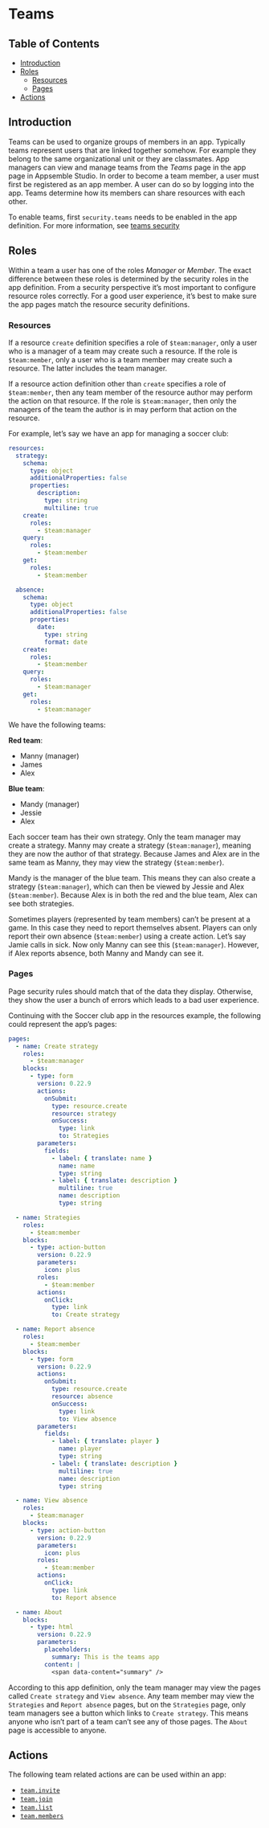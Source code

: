 # Teams

## Table of Contents

- [Introduction](#introduction)
- [Roles](#roles)
  - [Resources](#resources)
  - [Pages](#pages)
- [Actions](#actions)

## Introduction

Teams can be used to organize groups of members in an app. Typically teams represent users that are
linked together somehow. For example they belong to the same organizational unit or they are
classmates. App managers can view and manage teams from the _Teams_ page in the app page in
Appsemble Studio. In order to become a team member, a user must first be registered as an app
member. A user can do so by logging into the app. Teams determine how its members can share
resources with each other.

To enable teams, first `security.teams` needs to be enabled in the app definition. For more
information, see [teams security](security.md#teams)

## Roles

Within a team a user has one of the roles _Manager_ or _Member_. The exact difference between these
roles is determined by the security roles in the app definition. From a security perspective it’s
most important to configure resource roles correctly. For a good user experience, it’s best to make
sure the app pages match the resource security definitions.

### Resources

If a resource `create` definition specifies a role of `$team:manager`, only a user who is a manager
of a team may create such a resource. If the role is `$team:member`, only a user who is a team
member may create such a resource. The latter includes the team manager.

If a resource action definition other than `create` specifies a role of `$team:member`, then any
team member of the resource author may perform the action on that resource. If the role is
`$team:manager`, then only the managers of the team the author is in may perform that action on the
resource.

For example, let’s say we have an app for managing a soccer club:

```yaml validate resources-snippet
resources:
  strategy:
    schema:
      type: object
      additionalProperties: false
      properties:
        description:
          type: string
          multiline: true
    create:
      roles:
        - $team:manager
    query:
      roles:
        - $team:member
    get:
      roles:
        - $team:member

  absence:
    schema:
      type: object
      additionalProperties: false
      properties:
        date:
          type: string
          format: date
    create:
      roles:
        - $team:member
    query:
      roles:
        - $team:manager
    get:
      roles:
        - $team:manager
```

We have the following teams:

**Red team**:

- Manny (manager)
- James
- Alex

**Blue team**:

- Mandy (manager)
- Jessie
- Alex

Each soccer team has their own strategy. Only the team manager may create a strategy. Manny may
create a strategy (`$team:manager`), meaning they are now the author of that strategy. Because James
and Alex are in the same team as Manny, they may view the strategy (`$team:member`).

Mandy is the manager of the blue team. This means they can also create a strategy (`$team:manager`),
which can then be viewed by Jessie and Alex (`$team:member`). Because Alex is in both the red and
the blue team, Alex can see both strategies.

Sometimes players (represented by team members) can’t be present at a game. In this case they need
to report themselves absent. Players can only report their own absence (`$team:member`) using a
create action. Let’s say Jamie calls in sick. Now only Manny can see this (`$team:manager`).
However, if Alex reports absence, both Manny and Mandy can see it.

### Pages

Page security rules should match that of the data they display. Otherwise, they show the user a
bunch of errors which leads to a bad user experience.

Continuing with the Soccer club app in the resources example, the following could represent the
app’s pages:

```yaml validate pages-snippet
pages:
  - name: Create strategy
    roles:
      - $team:manager
    blocks:
      - type: form
        version: 0.22.9
        actions:
          onSubmit:
            type: resource.create
            resource: strategy
            onSuccess:
              type: link
              to: Strategies
        parameters:
          fields:
            - label: { translate: name }
              name: name
              type: string
            - label: { translate: description }
              multiline: true
              name: description
              type: string

  - name: Strategies
    roles:
      - $team:member
    blocks:
      - type: action-button
        version: 0.22.9
        parameters:
          icon: plus
        roles:
          - $team:member
        actions:
          onClick:
            type: link
            to: Create strategy

  - name: Report absence
    roles:
      - $team:member
    blocks:
      - type: form
        version: 0.22.9
        actions:
          onSubmit:
            type: resource.create
            resource: absence
            onSuccess:
              type: link
              to: View absence
        parameters:
          fields:
            - label: { translate: player }
              name: player
              type: string
            - label: { translate: description }
              multiline: true
              name: description
              type: string

  - name: View absence
    roles:
      - $team:manager
    blocks:
      - type: action-button
        version: 0.22.9
        parameters:
          icon: plus
        roles:
          - $team:member
        actions:
          onClick:
            type: link
            to: Report absence

  - name: About
    blocks:
      - type: html
        version: 0.22.9
        parameters:
          placeholders:
            summary: This is the teams app
          content: |
            <span data-content="summary" />
```

According to this app definition, only the team manager may view the pages called `Create strategy`
and `View absence`. Any team member may view the `Strategies` and `Report absence` pages, but on the
`Strategies` page, only team managers see a button which links to `Create strategy`. This means
anyone who isn’t part of a team can’t see any of those pages. The `About` page is accessible to
anyone.

## Actions

The following team related actions are can be used within an app:

- [`team.invite`](/docs/reference/action#team.invite)
- [`team.join`](/docs/reference/action#team.join)
- [`team.list`](/docs/reference/action#team.list)
- [`team.members`](/docs/reference/action#team.members)
